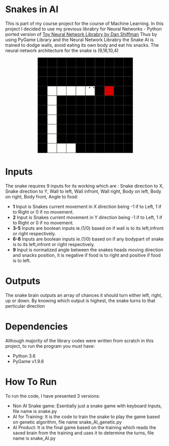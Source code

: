 # Snakes in AI

This is part of my course project for the course of Machine Learning. In this project I decided to use my previous librabry for Neural Networks - Python ported version of [Toy Neural Network Librabry by Dan Shiffman](https://www.youtube.com/playlist?list=PLRqwX-V7Uu6aCibgK1PTWWu9by6XFdCfh)
Thus by using PyGame Library and the Neural Network Librabry the Snake AI is trained to dodge walls, avoid eating its own body and eat his snacks.
The neural network architecture for the snake is (9,16,10,4)<br>
<p align="center">
  <img width="300" height="300" src="Images/Cover.png">
</p>

# Inputs
The snake requires 9 inputs for its working which are : Snake direction to X, Snake direction to Y, Wall to left, Wall infront, Wall right, Body on left, Body on right, Body front, Angle to food:
- **1** Input is Snakes current movement in X direction being -1 if to Left, 1 if to Right or 0 if no movement.
- **2** Input is Snakes current movement in Y direction being -1 if to Left, 1 if to Right or 0 if no movement.
- **3-5** Inputs are boolean inputs ie.(1/0) based on if wall is to its left,infront or right respectively.
- **6-8** Inputs are boolean inputs ie.(1/0) based on if any bodypart of snake is to its left,infront or right respectively.
- **9** Input is normalized angle between the snakes heads moving direction and snacks position, it is negative if food is to right and positive if food is to left.

# Outputs
The snake brain outputs an array of chances it should turn either left, right, up or down. By knowing which output is highest, the snake turns to that perticular direction

# Dependencies
Although majority of the library codes were written from scratch in this project, to run the program you must have:
- Python 3.6
- PyGame v1.9.6

# How To Run
To run the code, I have presented 3 versions:
- Non AI Snake game: Esentially just a snake game with keyboard Inputs, file name is snake.py
- AI for Training: It is the code to train the snake to play the game based on genetic algorithm, file name snake_AI_genetic.py
- AI Product: It is the final game based on the training which reads the saved brain from the training and uses it to determine the turns, file name is snake_AI.py
